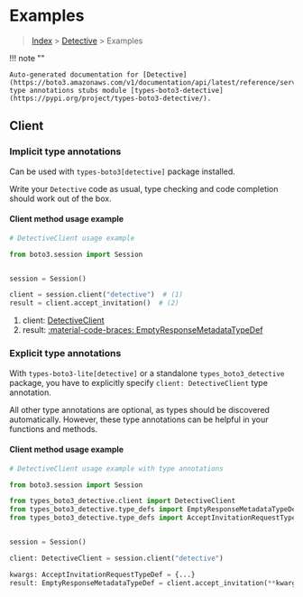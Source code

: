 # Examples

> [Index](../README.md) > [Detective](./README.md) > Examples

!!! note ""

    Auto-generated documentation for [Detective](https://boto3.amazonaws.com/v1/documentation/api/latest/reference/services/detective.html#detective)
    type annotations stubs module [types-boto3-detective](https://pypi.org/project/types-boto3-detective/).

## Client

### Implicit type annotations

Can be used with `types-boto3[detective]` package installed.

Write your `Detective` code as usual,
type checking and code completion should work out of the box.


#### Client method usage example

```python
# DetectiveClient usage example

from boto3.session import Session


session = Session()

client = session.client("detective")  # (1)
result = client.accept_invitation()  # (2)
```

1. client: [DetectiveClient](./client.md)
2. result: [:material-code-braces: EmptyResponseMetadataTypeDef](./type_defs.md#emptyresponsemetadatatypedef)






### Explicit type annotations

With `types-boto3-lite[detective]`
or a standalone `types_boto3_detective` package, you have to explicitly specify `client: DetectiveClient` type annotation.

All other type annotations are optional, as types should be discovered automatically.
However, these type annotations can be helpful in your functions and methods.


#### Client method usage example

```python
# DetectiveClient usage example with type annotations

from boto3.session import Session

from types_boto3_detective.client import DetectiveClient
from types_boto3_detective.type_defs import EmptyResponseMetadataTypeDef
from types_boto3_detective.type_defs import AcceptInvitationRequestTypeDef


session = Session()

client: DetectiveClient = session.client("detective")

kwargs: AcceptInvitationRequestTypeDef = {...}
result: EmptyResponseMetadataTypeDef = client.accept_invitation(**kwargs)
```






